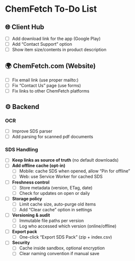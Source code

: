 # ChemFetch To-Do List

## 🌐 Client Hub
- [ ] Add download link for the app (Google Play)
- [ ] Add “Contact Support” option
- [ ] Show item size/contents in product description

## 🌍 ChemFetch.com (Website)
- [ ] Fix email link (use proper mailto:)
- [ ] Fix “Contact Us” page (use forms)
- [ ] Fix links to other ChemFetch platforms

## ⚙️ Backend

### OCR
- [ ] Improve SDS parser
- [ ] Add parsing for scanned pdf documents

### SDS Handling
- [ ] **Keep links as source of truth** (no default downloads)
- [ ] **Add offline cache (opt-in)**
  - [ ] Mobile: cache SDS when opened, allow “Pin for offline”
  - [ ] Web: use Service Worker for cached SDS
- [ ] **Freshness control**
  - [ ] Store metadata (version, ETag, date)
  - [ ] Check for updates on open or daily
- [ ] **Storage policy**
  - [ ] Limit cache size, auto-purge old items
  - [ ] Add “Clear cache” option in settings
- [ ] **Versioning & audit**
  - [ ] Immutable file paths per version
  - [ ] Log who accessed which version (online/offline)
- [ ] **Export pack**
  - [ ] One-click “Export SDS Pack” (zip + index.csv)
- [ ] **Security**
  - [ ] Cache inside sandbox, optional encryption
  - [ ] Clear naming convention if manual save 
